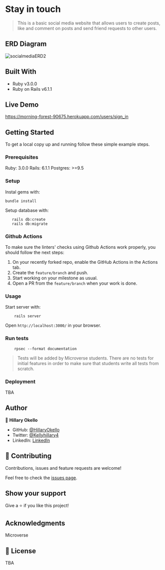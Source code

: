# Stay in touch

> This is a basic social media website that allows users to create posts, like and comment on posts and send friend requests to other users.

## ERD Diagram
![socialmediaERD2](https://user-images.githubusercontent.com/61744527/107941911-85c7a600-6f9b-11eb-84f8-4d846b194853.PNG)

## Built With

- Ruby v3.0.0
- Ruby on Rails v6.1.1

## Live Demo

https://morning-forest-90675.herokuapp.com/users/sign_in

## Getting Started

To get a local copy up and running follow these simple example steps.

### Prerequisites

Ruby: 3.0.0 
Rails: 6.1.1
Postgres: >=9.5

### Setup

Instal gems with:

```
bundle install
```

Setup database with:

```
   rails db:create
   rails db:migrate
```

### Github Actions

To make sure the linters' checks using Github Actions work properly, you should follow the next steps:

1. On your recently forked repo, enable the GitHub Actions in the Actions tab.
2. Create the `feature/branch` and push.
3. Start working on your milestone as usual.
4. Open a PR from the `feature/branch` when your work is done.


### Usage

Start server with:

```
    rails server
```

Open `http://localhost:3000/` in your browser.

### Run tests

```
    rpsec --format documentation
```

> Tests will be added by Microverse students. There are no tests for initial features in order to make sure that students write all tests from scratch.

### Deployment

TBA

## Author

👤 **Hillary Okello**

- GitHub: [@HillaryOkello](https://github.com/HillaryOkello)
- Twitter: [@Kellyhillary4](https://twitter.com/Kellyhillary4)
- LinkedIn: [LinkedIn](https://www.linkedin.com/in/hillary-okello/)

## 🤝 Contributing

Contributions, issues and feature requests are welcome!

Feel free to check the [issues page](issues/).

## Show your support

Give a ⭐️ if you like this project!

## Acknowledgments

Microverse

## 📝 License

TBA

